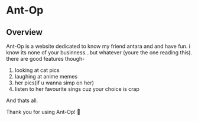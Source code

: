 # Ant-Op

## Overview
Ant-Op is a website dedicated to know my friend antara and and have fun. i know its none of your businness...but whatever (youre the one reading this).
there are good features though-
1. looking at cat pics
2. laughing at anime memes
3. her pics(if u wanna simp on her)
4. listen to her favourite sings cuz your choice is crap


And thats all.

Thank you for using Ant-Op! 🚀

